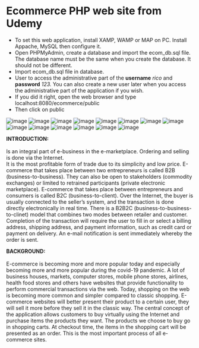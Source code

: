 # Ecommerce PHP web site from Udemy

* To set this web application, install XAMP, WAMP or MAP on PC. Install Appache, MySQL then configure it.
* Open PHPMyAdmin, create a database and import the ecom_db.sql file. The database name must be the same when you create the database. It should not be different.
* Import ecom_db.sql file in database.
* User to access the administrative part of the **username** *rico* and **password** *123.* You can also create a new user later when you access the administrative part   of the application if   you wish.
* If you did it right, open the web browser and type localhost:8080/ecommerce/public 
* Then click on public

![image](https://user-images.githubusercontent.com/45422022/128611209-f2e4f5ab-51b2-44d5-be3c-336ca1dfe5ed.png)
![image](https://user-images.githubusercontent.com/45422022/128613439-388db4a4-1bca-4f17-8182-c182538d042d.png)
![image](https://user-images.githubusercontent.com/45422022/128613539-7794abd7-0ff0-49bc-98e0-aa0a67e6bbe1.png)
![image](https://user-images.githubusercontent.com/45422022/128613466-0e58c854-dda0-434a-84f0-475b16391f76.png)
![image](https://user-images.githubusercontent.com/45422022/128613972-5ce21728-82d0-4795-ac88-af39995bbfb4.png)
![image](https://user-images.githubusercontent.com/45422022/128613573-fd18feb0-60a4-4a67-a15f-f0ada6848b65.png)
![image](https://user-images.githubusercontent.com/45422022/128613585-47acdefc-270b-40e8-91f5-384a3b07361e.png)
![image](https://user-images.githubusercontent.com/45422022/128613860-d426b83e-cab8-4427-9d98-9dc44cba2f1e.png)
![image](https://user-images.githubusercontent.com/45422022/128613872-99d8bb19-8d5a-4a00-ac54-35f55c7da52c.png)
![image](https://user-images.githubusercontent.com/45422022/128613882-408d1121-a9d4-4b1b-aaa3-14b951833aa9.png)
![image](https://user-images.githubusercontent.com/45422022/128613905-f64286eb-d9fd-417c-9187-d420ede69778.png)
![image](https://user-images.githubusercontent.com/45422022/128613914-e824c9bc-949d-4113-a54d-fa869881d47a.png)
![image](https://user-images.githubusercontent.com/45422022/128613939-ea981e76-2879-478e-b5a5-dbf0292cfc17.png)
![image](https://user-images.githubusercontent.com/45422022/128613950-4bc88715-8912-4a65-8989-ae1347fd50c1.png)

**INTRODUCTION:**
<br><br>
Is an integral part of e-business in the e-marketplace. Ordering and selling is done via the Internet.  
It is the most profitable form of trade due to its simplicity and low price.
E-commerce that takes place between two entrepreneurs is called B2B (business-to-business). They can also be open to stakeholders (commodity exchanges) or limited to retrained participants (private electronic marketplace).
E-commerce that takes place between entrepreneurs and consumers is called B2C (business-to-client). Over the Internet, the buyer is usually connected to the seller’s system, and the transaction is done directly electronically in real time.
There is a B2B2C (business-to-business-to-clinet) model that combines two modes between retailer and customer. Completion of the transaction will require the user to fill in or select a billing address, shipping address, and payment information, such as credit card or payment on delivery. An e-mail notification is sent immediately whereby the order is sent.

**BACKGROUND:**
<br><br>
E-commerce is becoming more and more popular today and especially becoming more and more popular during the covid-19 pandemic. A lot of business houses, markets, computer stores, mobile phone stores, airlines, health food stores and others have websites that provide functionality to perform commercial transactions via the web.
Today, shopping on the web is becoming more common and simpler compared to classic shopping.
E-commerce websites will better present their product to a certain user, they will sell it more before they sell it in the classic way. The central concept of the application allows customers to buy virtually using the Internet and purchase items the products they want. The products we choose to buy go in shopping carts. 
At checkout time, the items in the shopping cart will be presented as an order. This is the most important process of all e-commerce sites.
